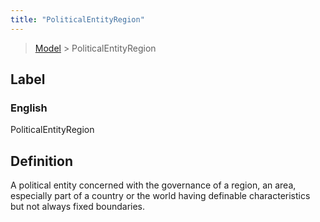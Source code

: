 ```yaml
---
title: "PoliticalEntityRegion"
---
```


> [Model](../../) > PoliticalEntityRegion

## Label

### English
PoliticalEntityRegion


## Definition
A political entity concerned with the governance of a region, an area, especially part of a country or the world having definable characteristics but not always fixed boundaries. 


    
